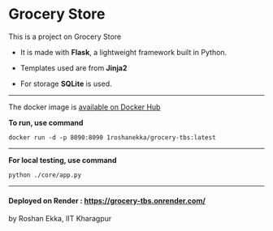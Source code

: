 # Grocery Store
This is a project on Grocery Store 

* It is made with **Flask**, a lightweight framework built in Python.
* Templates used are from **Jinja2**

* For storage **SQLite** is used.
---

The docker image is [available on Docker Hub](https://hub.docker.com/r/1roshanekka/grocery-tbs)

**To run, use command**
```
docker run -d -p 8090:8090 1roshanekka/grocery-tbs:latest
```
---

**For local testing, use command**
```
python ./core/app.py
```

---

#### **Deployed on Render** : https://grocery-tbs.onrender.com/

by Roshan Ekka, IIT Kharagpur
